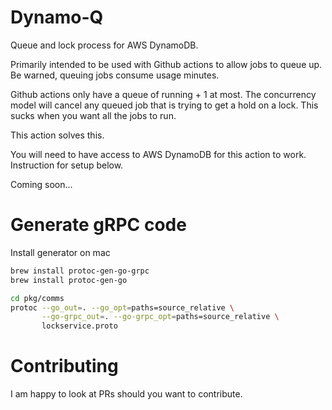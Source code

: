 # Dynamo-Q
Queue and lock process for AWS DynamoDB.

Primarily intended to be used with Github actions to allow jobs to queue up.
Be warned, queuing jobs consume usage minutes.

Github actions only have a queue of running + 1 at most. The concurrency model will cancel any queued job that is trying to get a hold on a lock.
This sucks when you want all the jobs to run.

This action solves this.

You will need to have access to AWS DynamoDB for this action to work.
Instruction for setup below.

Coming soon...

# Generate gRPC code

Install generator on mac

```sh
brew install protoc-gen-go-grpc
brew install protoc-gen-go
```

```sh
cd pkg/comms
protoc --go_out=. --go_opt=paths=source_relative \
       --go-grpc_out=. --go-grpc_opt=paths=source_relative \
       lockservice.proto
```

# Contributing

I am happy to look at PRs should you want to contribute.